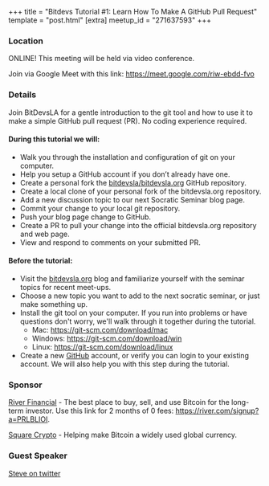 +++
title = "Bitdevs Tutorial #1: Learn How To Make A GitHub Pull Request"
template = "post.html"
[extra]
meetup_id = "271637593"
+++

### Location  

ONLINE! This meeting will be held via video conference. 

Join via Google Meet with this link: <https://meet.google.com/riw-ebdd-fvo>

### Details

Join BitDevsLA for a gentle introduction to the git tool and how to use it to make a simple GitHub pull request (PR). No coding experience required.

#### During this tutorial we will:

  - Walk you through the installation and configuration of git on your computer.  
  - Help you setup a GitHub account if you don’t already have one.  
  - Create a personal fork the [bitdevsla/bitdevsla.org](https://github.com/bitdevsla/bitdevsla.org) GitHub repository.  
  - Create a local clone of your personal fork of the bitdevsla.org repository.  
  - Add a new discussion topic to our next Socratic Seminar blog page.  
  - Commit your change to your local git repository.  
  - Push your blog page change to GitHub.  
  - Create a PR to pull your change into the official bitdevsla.org repository and web page.  
  - View and respond to comments on your submitted PR.  

#### Before the tutorial:

  - Visit the [bitdevsla.org](https://bitdevsla.org/) blog and familiarize yourself with the seminar topics for recent meet-ups.  
  - Choose a new topic you want to add to the next socratic seminar, or just make something up.  
  - Install the git tool on your computer. If you run into problems or have questions don't worry, we'll walk through it together during the tutorial.  
    - Mac: <https://git-scm.com/download/mac>
    - Windows: <https://git-scm.com/download/win>
    - Linux: <https://git-scm.com/download/linux>
  - Create a new [GitHub](https://github.com/) account, or verify you can login to your existing account. We will also help you with this step during the tutorial.

### Sponsor  

[River Financial](https://river.com/) - The best place to buy, sell, and use Bitcoin for the long-term investor. Use this link for 2 months of 0 fees: <https://river.com/signup?a=PRLBLIOI>.

[Square Crypto](https://twitter.com/sqcrypto) - Helping make Bitcoin a widely used global currency.  

### Guest Speaker  

[Steve on twitter](https://twitter.com/notmandatory)  